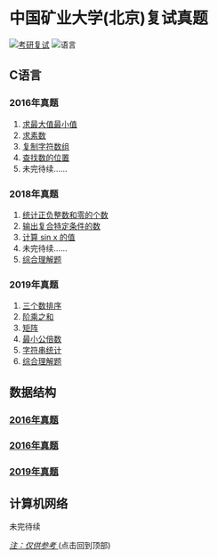 # 中国矿业大学(北京)复试真题
[![考研复试](https://img.shields.io/badge/考研复试-中国矿业大学(北京)-brightgreen.svg)](https://github.com/Jobcady/fushi)
![语言](https://img.shields.io/badge/language-C-brightgreen.svg)
## C语言
### 2016年真题
1. [求最大值最小值](2016/C语言/1.c)
2. [求素数](2016/C语言/2.c)
3. [复制字符数组](2016/C语言/3.c)
4. [查找数的位置](2016/C语言/4.c)
5. 未完待续......
### 2018年真题
1. [统计正负整数和零的个数](2018/C语言/1.c)
2. [输出复合特定条件的数](2018/C语言/2.c)
3. [计算 sin x 的值](2018/C语言/3.c)
4. 未完待续......
5. [综合理解题](2018/C语言/5.md)
### 2019年真题
1. [三个数排序](2019/C语言/1_1.c)
2. [阶乘之和](2019/C语言/1_2.c)
3. [矩阵](2019/C语言/2_1.c)
4. [最小公倍数](2019/C语言/3.c)
5. [字符串统计](2019/C语言/4.c)
6. [综合理解题](2019/C语言/5.md)
## 数据结构
### [2016年真题](2016/数据结构/2016_ds.md)
### [2016年真题](2018/数据结构/2018_ds.md)
### [2019年真题](2019/数据结构/2019_ds.md)
## 计算机网络

未完待续  

[*注：仅供参考* ](#README)(点击回到顶部)
